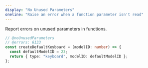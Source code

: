 ```yaml
---
display: "No Unused Parameters"
oneline: "Raise an error when a function parameter isn't read"
---
```


Report errors on unused parameters in functions.

```ts twoslash
// @noUnusedParameters
// @errors: 6133
const createDefaultKeyboard = (modelID: number) => {
  const defaultModelID = 23;
  return { type: "keyboard", modelID: defaultModelID };
};
```
